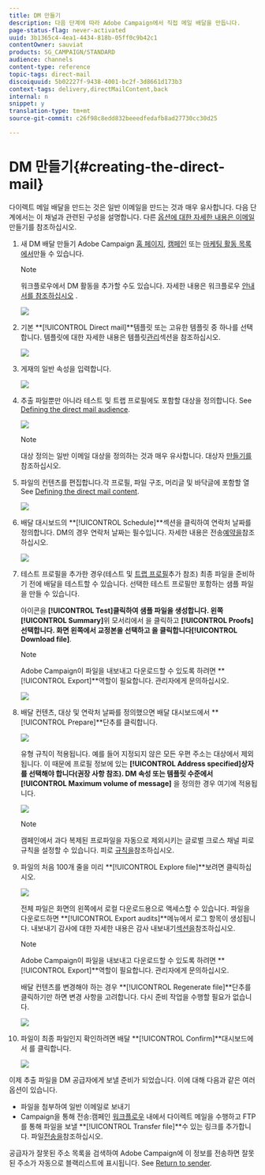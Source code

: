 ```yaml
---
title: DM 만들기
description: 다음 단계에 따라 Adobe Campaign에서 직접 메일 배달을 만듭니다.
page-status-flag: never-activated
uuid: 3b1365c4-4ea1-4434-818b-05ff0c9b42c1
contentOwner: sauviat
products: SG_CAMPAIGN/STANDARD
audience: channels
content-type: reference
topic-tags: direct-mail
discoiquuid: 5b02227f-9438-4001-bc2f-3d8661d173b3
context-tags: delivery,directMailContent,back
internal: n
snippet: y
translation-type: tm+mt
source-git-commit: c26f98c8edd832beeedfedafb8ad27730cc30d25

---
```



# DM 만들기{#creating-the-direct-mail}

다이렉트 메일 배달을 만드는 것은 일반 이메일을 만드는 것과 매우 유사합니다. 다음 단계에서는 이 채널과 관련된 구성을 설명합니다. 다른 [옵션에 대한 자세한 내용은 이메일](../../channels/using/creating-an-email.md) 만들기를 참조하십시오.

1. 새 DM 배달 만들기 Adobe Campaign [홈 페이지](../../start/using/interface-description.md#home-page), [캠페인](../../start/using/marketing-activities.md#creating-a-marketing-activity) 또는 [마케팅 활동 목록에서](../../start/using/programs-and-campaigns.md#creating-a-campaign)만들 수 있습니다.

   >[!NOTE]
   >
   >워크플로우에서 DM 활동을 추가할 수도 있습니다. 자세한 내용은 워크플로우 [안내서를 참조하십시오](../../automating/using/direct-mail-delivery.md) .

   ![](assets/direct_mail_1.png)

1. 기본 **[!UICONTROL Direct mail]**템플릿 또는 고유한 템플릿 중 하나를 선택합니다. 템플릿에 대한 자세한 내용은 템플릿[관리](../../start/using/marketing-activity-templates.md)섹션을 참조하십시오.

   ![](assets/direct_mail_2.png)

1. 게재의 일반 속성을 입력합니다.

   ![](assets/direct_mail_3.png)

1. 추출 파일뿐만 아니라 테스트 및 트랩 프로필에도 포함할 대상을 정의합니다. See [Defining the direct mail audience](../../channels/using/defining-the-direct-mail-audience.md).

   ![](assets/direct_mail_4.png)

   >[!NOTE]
   >
   >대상 정의는 일반 이메일 대상을 정의하는 것과 매우 유사합니다. 대상자 [만들기를](../../audiences/using/creating-audiences.md)참조하십시오.

1. 파일의 컨텐츠를 편집합니다.각 프로필, 파일 구조, 머리글 및 바닥글에 포함할 열 See [Defining the direct mail content](../../channels/using/defining-the-direct-mail-content.md).

   ![](assets/direct_mail_5.png)

1. 배달 대시보드의 **[!UICONTROL Schedule]**섹션을 클릭하여 연락처 날짜를 정의합니다. DM의 경우 연락처 날짜는 필수입니다. 자세한 내용은 전송[예약을](../../sending/using/about-scheduling-messages.md)참조하십시오.

   ![](assets/direct_mail_8.png)

1. 테스트 프로필을 추가한 경우(테스트 및 [트랩 프로필](../../channels/using/defining-the-direct-mail-audience.md#adding-test-and-trap-profiles)추가 참조) 최종 파일을 준비하기 전에 배달을 테스트할 수 있습니다. 선택한 테스트 프로필만 포함하는 샘플 파일을 만들 수 있습니다.

   아이콘을 **[!UICONTROL Test]**클릭하여 샘플 파일을 생성합니다. 왼쪽**[!UICONTROL Summary]**&#x200B;위 모서리에서 을 클릭하고 **[!UICONTROL Proofs]**선택합니다. 화면 왼쪽에서 교정본을 선택하고 을 클릭합니다**[!UICONTROL Download file]**.

   >[!NOTE]
   >
   >Adobe Campaign이 파일을 내보내고 다운로드할 수 있도록 하려면 **[!UICONTROL Export]**역할이 필요합니다. 관리자에게 문의하십시오.

   ![](assets/direct_mail_19.png)

1. 배달 컨텐츠, 대상 및 연락처 날짜를 정의했으면 배달 대시보드에서 **[!UICONTROL Prepare]**단추를 클릭합니다.

   ![](assets/direct_mail_16.png)

   유형 규칙이 적용됩니다. 예를 들어 지정되지 않은 모든 우편 주소는 대상에서 제외됩니다. 이 때문에 프로필 정보에 있는 **[!UICONTROL Address specified]**상자를 선택해야 합니다(권장 사항 참조[)](../../channels/using/about-direct-mail.md#recommendations). DM 속성 또는 템플릿 수준에서**[!UICONTROL Maximum volume of message]** 을 정의한 경우 여기에 적용됩니다.

   ![](assets/direct_mail_25.png)

   >[!NOTE]
   >
   >캠페인에서 과다 복제된 프로파일을 자동으로 제외시키는 글로벌 크로스 채널 피로 규칙을 설정할 수 있습니다. 피로 [규칙을](../../administration/using/fatigue-rules.md)참조하십시오.

1. 파일의 처음 100개 줄을 미리 **[!UICONTROL Explore file]**보려면 클릭하십시오.

   ![](assets/direct_mail_18.png)

   전체 파일은 화면의 왼쪽에서 로컬 다운로드용으로 액세스할 수 있습니다. 파일을 다운로드하면 **[!UICONTROL Export audits]**메뉴에서 로그 항목이 생성됩니다. 내보내기 감사에 대한 자세한 내용은 감사 내보내기[섹션을](../../administration/using/auditing-export-logs.md)참조하십시오.

   >[!NOTE]
   >
   >Adobe Campaign이 파일을 내보내고 다운로드할 수 있도록 하려면 **[!UICONTROL Export]**역할이 필요합니다. 관리자에게 문의하십시오.

   배달 컨텐츠를 변경해야 하는 경우 **[!UICONTROL Regenerate file]**단추를 클릭하기만 하면 변경 사항을 고려합니다. 다시 준비 작업을 수행할 필요가 없습니다.

   ![](assets/direct_mail_21.png)

1. 파일이 최종 파일인지 확인하려면 배달 **[!UICONTROL Confirm]**대시보드에서 를 클릭합니다.

   ![](assets/direct_mail_20.png)

이제 추출 파일을 DM 공급자에게 보낼 준비가 되었습니다. 이에 대해 다음과 같은 여러 옵션이 있습니다.

* 파일을 첨부하여 일반 이메일로 보내기
* Campaign을 통해 전송:캠페인 [워크플로우](../../automating/using/direct-mail-delivery.md) 내에서 다이렉트 메일을 수행하고 FTP를 통해 파일을 보낼 **[!UICONTROL Transfer file]**수 있는 링크를 추가합니다. 파일[전송을](../../automating/using/transfer-file.md)참조하십시오.

공급자가 잘못된 주소 목록을 검색하여 Adobe Campaign에 이 정보를 전송하면 잘못된 주소가 자동으로 블랙리스트에 표시됩니다. See [Return to sender](../../channels/using/return-to-sender.md).

